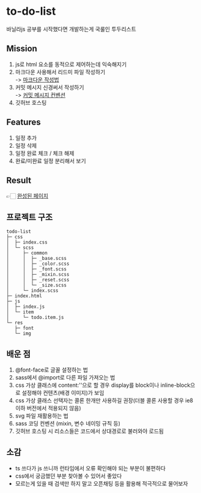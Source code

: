 # to-do-list

바닐라js 공부를 시작했다면 개발하는게 국룰인 투두리스트

## Mission

1. js로 html 요소를 동적으로 제어하는데 익숙해지기
2. 마크다운 사용해서 리드미 파일 작성하기  
   -> [마크다운 작성법](https://gist.github.com/ihoneymon/652be052a0727ad59601)
3. 커밋 메시지 신경써서 작성하기  
   -> [커밋 메시지 컨벤션](https://overcome-the-limits.tistory.com/entry/%ED%98%91%EC%97%85-%ED%98%91%EC%97%85%EC%9D%84-%EC%9C%84%ED%95%9C-%EA%B8%B0%EB%B3%B8%EC%A0%81%EC%9D%B8-git-%EC%BB%A4%EB%B0%8B%EC%BB%A8%EB%B2%A4%EC%85%98-%EC%84%A4%EC%A0%95%ED%95%98%EA%B8%B0)
4. 깃허브 호스팅

## Features

1. 일정 추가
2. 일정 삭제
3. 일정 완료 체크 / 체크 해제
4. 완료/미완료 일정 분리해서 보기

## Result

👉🏻 [완성된 페이지](https://o5sy.github.io/to-do-list/)


## 프로젝트 구조

```
todo-list
├─ css
│  ├─ index.css
│  └─ scss
│     ├─ common
│     │  ├─ _base.scss
│     │  ├─ _color.scss
│     │  ├─ _font.scss
│     │  ├─ _mixin.scss
│     │  ├─ _reset.scss
│     │  └─ _size.scss
│     └─ index.scss
├─ index.html
├─ js
│  ├─ index.js
│  └─ item
│     └─ todo.item.js
└─ res
   ├─ font
   └─ img
```

## 배운 점

1. @font-face로 글꼴 설정하는 법
2. sass에서 @import로 다른 파일 가져오는 법
3. css 가상 클래스에 content:''으로 할 경우 display를 block이나 inline-block으로 설정해야 컨텐츠(배경 이미지)가 보임
4. css 가상 클래스 선택자는 콜론 한개만 사용하길 권장(더블 콜론 사용할 경우 ie8 이하 버전에서 적용되지 않음)
5. svg 파일 재활용하는 법
6. sass 코딩 컨벤션 (mixin, 변수 네이밍 규칙 등)
7. 깃허브 호스팅 시 리소스들은 코드에서 상대경로로 불러와야 로드됨

## 소감

- ts 쓰다가 js 쓰니까 런타임에서 오류 확인해야 되는 부분이 불편하다
- css에서 궁금했던 부분 찾아볼 수 있어서 좋았다
- 모르는게 있을 때 검색만 하지 말고 오픈채팅 등을 활용해 적극적으로 물어보자
